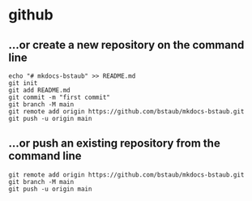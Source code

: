 # github 


## …or create a new repository on the command line
```
echo "# mkdocs-bstaub" >> README.md
git init
git add README.md
git commit -m "first commit"
git branch -M main
git remote add origin https://github.com/bstaub/mkdocs-bstaub.git
git push -u origin main
```

## …or push an existing repository from the command line
```
git remote add origin https://github.com/bstaub/mkdocs-bstaub.git
git branch -M main
git push -u origin main
```